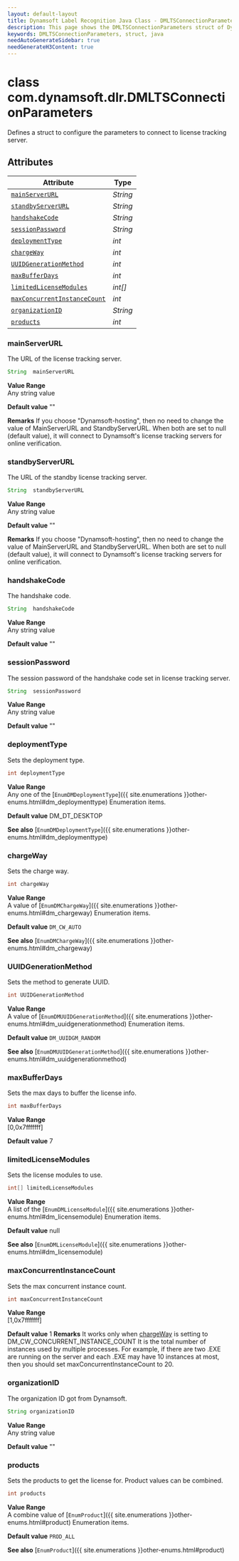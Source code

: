 ```yaml
---
layout: default-layout
title: Dynamsoft Label Recognition Java Class - DMLTSConnectionParameters
description: This page shows the DMLTSConnectionParameters struct of Dynamsoft Label Recognition for Java Language.
keywords: DMLTSConnectionParameters, struct, java
needAutoGenerateSidebar: true
needGenerateH3Content: true
---
```



# class com.dynamsoft.dlr.DMLTSConnectionParameters
Defines a struct to configure the parameters to connect to license tracking server.  


## Attributes
    
| Attribute | Type |
|---------- | ---- |
| [`mainServerURL`](#mainserverurl) | *String* |
| [`standbyServerURL`](#standbyserverurl) | *String* |
| [`handshakeCode`](#handshakecode) | *String* |
| [`sessionPassword`](#sessionpassword) | *String* |
| [`deploymentType`](#deploymenttype) | *int* |
| [`chargeWay`](#chargeway) | *int* |
| [`UUIDGenerationMethod`](#uuidgenerationmethod) | *int* |
| [`maxBufferDays`](#maxbufferdays) | *int* |
| [`limitedLicenseModules`](#limitedlicensemodules) | *int[]* |
| [`maxConcurrentInstanceCount`](#maxconcurrentinstancecount) | *int* |
| [`organizationID`](#organizationid) | *String* |
| [`products`](#products) | *int* |


### mainServerURL
The URL of the license tracking server.
```java
String  mainServerURL
```
**Value Range**   
    Any string value   
      
**Default value**
    ""

**Remarks** 
    If you choose "Dynamsoft-hosting", then no need to change the value of MainServerURL and StandbyServerURL. When both are set to null (default value), it will connect to Dynamsoft's license tracking servers for online verification.   


### standbyServerURL
The URL of the standby license tracking server.
```java
String  standbyServerURL
```
**Value Range**   
    Any string value   
      
**Default value**
    ""

**Remarks** 
    If you choose "Dynamsoft-hosting", then no need to change the value of MainServerURL and StandbyServerURL. When both are set to null (default value), it will connect to Dynamsoft's license tracking servers for online verification.   


### handshakeCode
The handshake code.
```java
String  handshakeCode
```
**Value Range**   
    Any string value   
      
**Default value**
    ""

### sessionPassword
The session password of the handshake code set in license tracking server.
```java
String  sessionPassword
```
**Value Range**   
    Any string value   
      
**Default value**
    ""

### deploymentType

Sets the deployment type.

```java
int deploymentType
```

**Value Range**   
    Any one of the [`EnumDMDeploymentType`]({{ site.enumerations }}other-enums.html#dm_deploymenttype) Enumeration items.   
      
**Default value**
    DM_DT_DESKTOP   
    
**See also**
    [`EnumDMDeploymentType`]({{ site.enumerations }}other-enums.html#dm_deploymenttype)  


### chargeWay
Sets the charge way.
```java
int chargeWay
```
**Value Range**   
    A value of [`EnumDMChargeWay`]({{ site.enumerations }}other-enums.html#dm_chargeway) Enumeration items.
      
**Default value**
    `DM_CW_AUTO`
    
**See also**
    [`EnumDMChargeWay`]({{ site.enumerations }}other-enums.html#dm_chargeway)
      

### UUIDGenerationMethod
Sets the method to generate UUID.
```java
int UUIDGenerationMethod
```
**Value Range**   
    A value of [`EnumDMUUIDGenerationMethod`]({{ site.enumerations }}other-enums.html#dm_uuidgenerationmethod) Enumeration items.
      
**Default value**
    `DM_UUIDGM_RANDOM`
    
**See also**
    [`EnumDMUUIDGenerationMethod`]({{ site.enumerations }}other-enums.html#dm_uuidgenerationmethod)
      

### maxBufferDays
Sets the max days to buffer the license info.
```java
int maxBufferDays
```
**Value Range**   
    [0,0x7fffffff]   
      
**Default value**
    7

### limitedLicenseModules
Sets the license modules to use.
```java
int[] limitedLicenseModules
```
**Value Range**   
    A list of the [`EnumDMLicenseModule`]({{ site.enumerations }}other-enums.html#dm_licensemodule) Enumeration items.   
      
**Default value**
    null
    
**See also**
    [`EnumDMLicenseModule`]({{ site.enumerations }}other-enums.html#dm_licensemodule)    
      

### maxConcurrentInstanceCount
Sets the max concurrent instance count.
```java
int maxConcurrentInstanceCount
```
**Value Range**   
    [1,0x7fffffff]   
      
**Default value**
    1
**Remarks** 
    It works only when [chargeWay](#chargeway) is setting to DM_CW_CONCURRENT_INSTANCE_COUNT
    It is the total number of instances used by multiple processes. For example, if there are two .EXE are running on the server and each .EXE may have 10 instances at most, then you should set maxConcurrentInstanceCount to 20.


### organizationID
The organization ID got from Dynamsoft.
```java
String organizationID
```
**Value Range**   
    Any string value   
      
**Default value**
    ""

### products
Sets the products to get the license for. Product values can be combined.
```java
int products
```
**Value Range**   
    A combine value of [`EnumProduct`]({{ site.enumerations }}other-enums.html#product) Enumeration items.
      
**Default value**
    `PROD_ALL`
    
**See also**
    [`EnumProduct`]({{ site.enumerations }}other-enums.html#product)